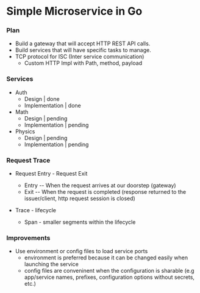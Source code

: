 # Simple Microservice in Go

### Plan
- Build a gateway that will accept HTTP REST API calls.
- Build services that will have specific tasks to manage.
- TCP protocol for ISC (Inter service communication)
    - Custom HTTP Impl with Path, method, payload


### Services
- Auth 
    - Design | done 
    - Implementation | done
- Math
    - Design | pending 
    - Implementation | pending
- Physics
    - Design | pending 
    - Implementation | pending

### Request Trace
- Request Entry - Request Exit
    - Entry -- When the request arrives at our doorstep (gateway)
    - Exit -- When the request is completed (response returned to the issuer/client, http request session is closed)

- Trace - lifecycle
    - Span - smaller segments within the lifecycle

### Improvements
- Use environment or config files to load service ports
    - environment is preferred because it can be changed easily when launching the service
    - config files are conveninent when the configuration is sharable (e.g app/service names, prefixes, configuration options without secrets, etc.)
